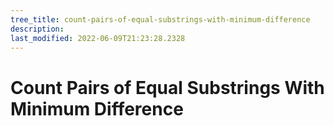 ```yaml
---
tree_title: count-pairs-of-equal-substrings-with-minimum-difference
description: 
last_modified: 2022-06-09T21:23:28.2328
---
```


# Count Pairs of Equal Substrings With Minimum Difference
